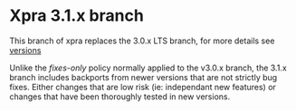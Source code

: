 # Xpra 3.1.x branch
This branch of xpra replaces the 3.0.x LTS branch, for more details see [versions](https://github.com/Xpra-org/xpra/wiki/Versions)

Unlike the _fixes-only_ policy normally applied to the v3.0.x branch,
the 3.1.x branch includes backports from newer versions that are not strictly bug fixes.
Either changes that are low risk (ie: independant new features) or changes that have been thoroughly tested in new versions.
